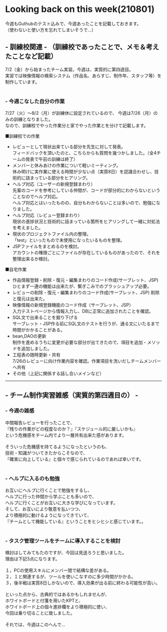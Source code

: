 # Looking back on this week(210801)
今週もGuthubのテスト込みで、今週あったことを記載しておきます。  
（使わないと使い方を忘れてしまいそうで...）

## - 訓練校関連 - （訓練校であったことで、メモ＆考えたことなど記載）
7/2（金）から始まったチーム実習。今週は、実質的に第四週目。  
実習では映像情報の検索システム（作品名、あらすじ、制作年、スタッフ等）を制作しています。  
<br>

### - 今週こなした自分の作業
7/27（火）～8/2（月）が訓練休に設定されているので、
今週は7/26（月）のみの訓練となりました。  
なので、訓練校でやった作業分と家でやった作業とを分けて記載します。

■訓練校での作業
- レビューとして現状出来ている部分を先生に対して発表。  
フィードバックを頂いたのと、こちらからも質問を幾つかしました。（全4チームの発表で午前の訓練は終了）  
- メンバーと休みあけの作業について軽いミーティング。  
休み明けに実作業に使える時間が少ない点（実質8日）を認識合わせし、技術的に詰まっている部分をヒアリング。
- ヘルプ対応（ユーザーの新規登録まわり）  
先輩のコードを参考にしている仲間が、コードが部分的にわからないということなのでヘルプ対応。  
ヘルプ対応とはいったものの、自分もわからないことは多いので、勉強になりました。
- ヘルプ対応（レビュー登録まわり）  
現状の進捗状況と技術的に詰まっている箇所をヒアリングして一緒に対処法を考えました。
- 現状のプロジェクトファイル内の整理。  
「test」といったもので未使用になったいるものを整理。  
- JSPファイルをまとめるのを検討。  
アカウントの権限ごとにファイルが存在しているものがあったので、それを整理出来るか検討。  

■自宅作業
- 作品情報登録・削除・復元・編集まわりのコード作成(サーブレット、JSP)    
ひとまず一連の機能は出来たが、繋ぎこみでのブラッシュアップ必要。
- レビューの削除・復元・編集まわりのコード作成(サーブレット、JSP)
削除と復元は出来た。
- 映像情報の新規登録機能のコード作成（サーブレット、JSP）  
入力テストページから情報入力し、DBに正常に追加されたことを確認。
- SQL文で出来ることを掘り下げる  
サーブレット・JSP作る前にSQL文のテストを行うが、通る文にいたるまで時間がかかることがある。 
- bean,DAOの更新  
制作を進めるうちに変更が必要な部分が出てきたので、項目を追加・メソッドを追加しました。  
- 工程表の随時更新・共有  
7/26のレビューに向け作業内容を確認。作業項目を洗いだしチームメンバーへ共有  
- その他（上記に関係する話し合いメインなど）  

<hr>

## - チーム制作実習雑感（実質的第四週目の） -  
### - 今週の雑感
中間報告レビューを行ったことで、  
『残りの作業がどの程度なのか？』『スケジュール的に厳しいかも』  
という危機感をチーム内でより一層共有出来た感があります。    
<br>
そういった危機感を持てるようになったというのも、  
技術・知識がついてきたからこそなので、  
『確実に向上している』と個々で感じられているのであれば幸いです。  
<br>

### - ヘルプに入るのも勉強
お互いにヘルプに行くことで勉強をするし、  
ヘルプに行った仲間から学ぶことも多いので、  
ヘルプに行くことがお互いに大きな学びになっています。
<br>
そして、お互いにより敬意を払いつつ、  
より積極的に動けるようになってきていて、  
『チームとして機能している』ということをヒシヒシと感じています。。  
<br>

### - タスク管理ツールをチームに導入することを検討
検討はしてみてもたのですが、今回は見送ろうと思いました。  
理由は下記3点になります。  
<br>
１，PCの使用スキルにメンバー間で結構な差がある。  
２，１と関連するが、ツールを使いこなすのに多少時間がかかる。  
３，後半戦は実質8日しかないので、導入効果が出る前に終わる可能性が高い。  
<br>
といった点から、古典的ではあるかもしれませんが、  
ホワイトボードと付箋を用いたKPTと、  
ホワイトボード上の個々進捗欄をより積極的に使い、  
今回は乗り切ることに致しました。  
<Br>
それでは、今週はこのへんで...

